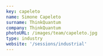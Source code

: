 ```yaml
---
key: capeleto
name: Simone Capeleto
surname: ThinkQuantum
company: ThinkQuantum
photoURL: /images/team/capeleto.jpg
type: industry
website: '/sessions/industrial'
---
```

